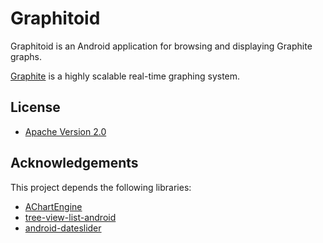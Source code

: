 # Graphitoid

Graphitoid is an Android application for browsing and displaying Graphite graphs.

[Graphite](http://graphite.wikidot.com) is a highly scalable real-time graphing system. 

## License

* [Apache Version 2.0](http://www.apache.org/licenses/LICENSE-2.0.html)

## Acknowledgements

This project depends the following libraries:

* [AChartEngine](http://www.achartengine.org)
* [tree-view-list-android](http://code.google.com/p/tree-view-list-android/)
* [android-dateslider](http://code.google.com/p/android-dateslider/)
